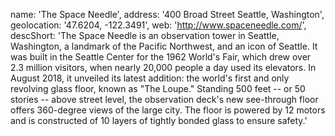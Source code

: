 name: 'The Space Needle',
address: '400 Broad Street Seattle, Washington',
geolocation: '47.6204, -122.3491',
web: 'http://www.spaceneedle.com/',
descShort: 'The Space Needle is an observation tower in Seattle, Washington, a landmark of the Pacific Northwest, and an icon of Seattle. It was built in the Seattle Center for the 1962 World's Fair, which drew over 2.3 million visitors, when nearly 20,000 people a day used its elevators. In August 2018, it unveiled its latest addition: the world's first and only revolving glass floor, known as "The Loupe." Standing 500 feet -- or 50 stories -- above street level, the observation deck's new see-through floor offers 360-degree views of the large city. The floor is powered by 12 motors and is constructed of 10 layers of tightly bonded glass to ensure safety.'
